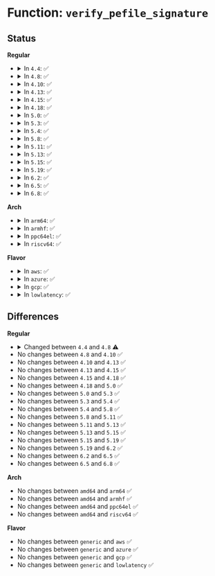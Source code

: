 # Function: <code>verify_pefile_signature</code>

## Status
<b>Regular</b>
<ul>
<li>
<details>
<summary>In <code>4.4</code>: ✅</summary>

```c
int verify_pefile_signature(const void *pebuf, unsigned int pelen, struct key *trusted_keyring, enum key_being_used_for usage, bool *_trusted);
```

**Collision:** Unique Global

**Inline:** No

**Transformation:** False

**Instances:**

```
In crypto/asymmetric_keys/verify_pefile.c (ffffffff813af9a0)
Location: crypto/asymmetric_keys/verify_pefile.c:420
Inline: False
Direct callers:
  - arch/x86/kernel/kexec-bzimage64.c:bzImage64_verify_sig
```
**Symbols:**

```
ffffffff813af9a0-ffffffff813aff94: verify_pefile_signature (STB_GLOBAL)
```
</details>
</li>
<li>
<details>
<summary>In <code>4.8</code>: ✅</summary>

```c
int verify_pefile_signature(const void *pebuf, unsigned int pelen, struct key *trusted_keys, enum key_being_used_for usage);
```

**Collision:** Unique Global

**Inline:** No

**Transformation:** False

**Instances:**

```
In crypto/asymmetric_keys/verify_pefile.c (ffffffff813f3060)
Location: crypto/asymmetric_keys/verify_pefile.c:419
Inline: False
Direct callers:
  - arch/x86/kernel/kexec-bzimage64.c:bzImage64_verify_sig
```
**Symbols:**

```
ffffffff813f3060-ffffffff813f3a3a: verify_pefile_signature (STB_GLOBAL)
```
</details>
</li>
<li>
<details>
<summary>In <code>4.10</code>: ✅</summary>

```c
int verify_pefile_signature(const void *pebuf, unsigned int pelen, struct key *trusted_keys, enum key_being_used_for usage);
```

**Collision:** Unique Global

**Inline:** No

**Transformation:** False

**Instances:**

```
In crypto/asymmetric_keys/verify_pefile.c (ffffffff8140c8d0)
Location: crypto/asymmetric_keys/verify_pefile.c:419
Inline: False
Direct callers:
  - arch/x86/kernel/kexec-bzimage64.c:bzImage64_verify_sig
```
**Symbols:**

```
ffffffff8140c8d0-ffffffff8140d2aa: verify_pefile_signature (STB_GLOBAL)
```
</details>
</li>
<li>
<details>
<summary>In <code>4.13</code>: ✅</summary>

```c
int verify_pefile_signature(const void *pebuf, unsigned int pelen, struct key *trusted_keys, enum key_being_used_for usage);
```

**Collision:** Unique Global

**Inline:** No

**Transformation:** False

**Instances:**

```
In crypto/asymmetric_keys/verify_pefile.c (ffffffff8141aa20)
Location: crypto/asymmetric_keys/verify_pefile.c:419
Inline: False
Direct callers:
  - arch/x86/kernel/kexec-bzimage64.c:bzImage64_verify_sig
```
**Symbols:**

```
ffffffff8141aa20-ffffffff8141af49: verify_pefile_signature (STB_GLOBAL)
```
</details>
</li>
<li>
<details>
<summary>In <code>4.15</code>: ✅</summary>

```c
int verify_pefile_signature(const void *pebuf, unsigned int pelen, struct key *trusted_keys, enum key_being_used_for usage);
```

**Collision:** Unique Global

**Inline:** No

**Transformation:** False

**Instances:**

```
In crypto/asymmetric_keys/verify_pefile.c (ffffffff81445180)
Location: crypto/asymmetric_keys/verify_pefile.c:419
Inline: False
Direct callers:
  - arch/x86/kernel/kexec-bzimage64.c:bzImage64_verify_sig
```
**Symbols:**

```
ffffffff81445180-ffffffff81445b7f: verify_pefile_signature (STB_GLOBAL)
```
</details>
</li>
<li>
<details>
<summary>In <code>4.18</code>: ✅</summary>

```c
int verify_pefile_signature(const void *pebuf, unsigned int pelen, struct key *trusted_keys, enum key_being_used_for usage);
```

**Collision:** Unique Global

**Inline:** No

**Transformation:** False

**Instances:**

```
In crypto/asymmetric_keys/verify_pefile.c (ffffffff814780b0)
Location: crypto/asymmetric_keys/verify_pefile.c:419
Inline: False
Direct callers:
  - arch/x86/kernel/kexec-bzimage64.c:bzImage64_verify_sig
```
**Symbols:**

```
ffffffff814780b0-ffffffff81478aae: verify_pefile_signature (STB_GLOBAL)
```
</details>
</li>
<li>
<details>
<summary>In <code>5.0</code>: ✅</summary>

```c
int verify_pefile_signature(const void *pebuf, unsigned int pelen, struct key *trusted_keys, enum key_being_used_for usage);
```

**Collision:** Unique Global

**Inline:** No

**Transformation:** False

**Instances:**

```
In crypto/asymmetric_keys/verify_pefile.c (ffffffff814962d0)
Location: crypto/asymmetric_keys/verify_pefile.c:419
Inline: False
Direct callers:
  - arch/x86/kernel/kexec-bzimage64.c:bzImage64_verify_sig
```
**Symbols:**

```
ffffffff814962d0-ffffffff81496ce3: verify_pefile_signature (STB_GLOBAL)
```
</details>
</li>
<li>
<details>
<summary>In <code>5.3</code>: ✅</summary>

```c
int verify_pefile_signature(const void *pebuf, unsigned int pelen, struct key *trusted_keys, enum key_being_used_for usage);
```

**Collision:** Unique Global

**Inline:** No

**Transformation:** False

**Instances:**

```
In crypto/asymmetric_keys/verify_pefile.c (ffffffff814c41c0)
Location: crypto/asymmetric_keys/verify_pefile.c:416
Inline: False
Direct callers:
  - arch/x86/kernel/kexec-bzimage64.c:bzImage64_verify_sig
  - arch/x86/kernel/kexec-bzimage64.c:bzImage64_verify_sig
```
**Symbols:**

```
ffffffff814c41c0-ffffffff814c46f9: verify_pefile_signature (STB_GLOBAL)
```
</details>
</li>
<li>
<details>
<summary>In <code>5.4</code>: ✅</summary>

```c
int verify_pefile_signature(const void *pebuf, unsigned int pelen, struct key *trusted_keys, enum key_being_used_for usage);
```

**Collision:** Unique Global

**Inline:** No

**Transformation:** False

**Instances:**

```
In crypto/asymmetric_keys/verify_pefile.c (ffffffff814dd0a0)
Location: crypto/asymmetric_keys/verify_pefile.c:416
Inline: False
Direct callers:
  - arch/x86/kernel/kexec-bzimage64.c:bzImage64_verify_sig
  - arch/x86/kernel/kexec-bzimage64.c:bzImage64_verify_sig
```
**Symbols:**

```
ffffffff814dd0a0-ffffffff814dd5d9: verify_pefile_signature (STB_GLOBAL)
```
</details>
</li>
<li>
<details>
<summary>In <code>5.8</code>: ✅</summary>

```c
int verify_pefile_signature(const void *pebuf, unsigned int pelen, struct key *trusted_keys, enum key_being_used_for usage);
```

**Collision:** Unique Global

**Inline:** No

**Transformation:** False

**Instances:**

```
In crypto/asymmetric_keys/verify_pefile.c (ffffffff8153ce70)
Location: crypto/asymmetric_keys/verify_pefile.c:416
Inline: False
Direct callers:
  - arch/x86/kernel/kexec-bzimage64.c:bzImage64_verify_sig
  - arch/x86/kernel/kexec-bzimage64.c:bzImage64_verify_sig
```
**Symbols:**

```
ffffffff8153ce70-ffffffff8153cf56: verify_pefile_signature (STB_GLOBAL)
```
</details>
</li>
<li>
<details>
<summary>In <code>5.11</code>: ✅</summary>

```c
int verify_pefile_signature(const void *pebuf, unsigned int pelen, struct key *trusted_keys, enum key_being_used_for usage);
```

**Collision:** Unique Global

**Inline:** No

**Transformation:** False

**Instances:**

```
In crypto/asymmetric_keys/verify_pefile.c (ffffffff815599d0)
Location: crypto/asymmetric_keys/verify_pefile.c:416
Inline: False
Direct callers:
  - arch/x86/kernel/kexec-bzimage64.c:bzImage64_verify_sig
  - arch/x86/kernel/kexec-bzimage64.c:bzImage64_verify_sig
```
**Symbols:**

```
ffffffff815599d0-ffffffff81559ab6: verify_pefile_signature (STB_GLOBAL)
```
</details>
</li>
<li>
<details>
<summary>In <code>5.13</code>: ✅</summary>

```c
int verify_pefile_signature(const void *pebuf, unsigned int pelen, struct key *trusted_keys, enum key_being_used_for usage);
```

**Collision:** Unique Global

**Inline:** No

**Transformation:** False

**Instances:**

```
In crypto/asymmetric_keys/verify_pefile.c (ffffffff815622e0)
Location: crypto/asymmetric_keys/verify_pefile.c:416
Inline: False
Direct callers:
  - arch/x86/kernel/kexec-bzimage64.c:bzImage64_verify_sig
  - arch/x86/kernel/kexec-bzimage64.c:bzImage64_verify_sig
```
**Symbols:**

```
ffffffff815622e0-ffffffff815623c6: verify_pefile_signature (STB_GLOBAL)
```
</details>
</li>
<li>
<details>
<summary>In <code>5.15</code>: ✅</summary>

```c
int verify_pefile_signature(const void *pebuf, unsigned int pelen, struct key *trusted_keys, enum key_being_used_for usage);
```

**Collision:** Unique Global

**Inline:** No

**Transformation:** False

**Instances:**

```
In crypto/asymmetric_keys/verify_pefile.c (ffffffff815c36e0)
Location: crypto/asymmetric_keys/verify_pefile.c:416
Inline: False
Direct callers:
  - arch/x86/kernel/kexec-bzimage64.c:bzImage64_verify_sig
  - arch/x86/kernel/kexec-bzimage64.c:bzImage64_verify_sig
```
**Symbols:**

```
ffffffff815c36e0-ffffffff815c37c3: verify_pefile_signature (STB_GLOBAL)
```
</details>
</li>
<li>
<details>
<summary>In <code>5.19</code>: ✅</summary>

```c
int verify_pefile_signature(const void *pebuf, unsigned int pelen, struct key *trusted_keys, enum key_being_used_for usage);
```

**Collision:** Unique Global

**Inline:** No

**Transformation:** False

**Instances:**

```
In crypto/asymmetric_keys/verify_pefile.c (ffffffff8166dcc0)
Location: crypto/asymmetric_keys/verify_pefile.c:416
Inline: False
Direct callers:
  - kernel/kexec_file.c:kexec_kernel_verify_pe_sig
  - kernel/kexec_file.c:kexec_kernel_verify_pe_sig
```
**Symbols:**

```
ffffffff8166dcc0-ffffffff8166ddb5: verify_pefile_signature (STB_GLOBAL)
```
</details>
</li>
<li>
<details>
<summary>In <code>6.2</code>: ✅</summary>

```c
int verify_pefile_signature(const void *pebuf, unsigned int pelen, struct key *trusted_keys, enum key_being_used_for usage);
```

**Collision:** Unique Global

**Inline:** No

**Transformation:** False

**Instances:**

```
In crypto/asymmetric_keys/verify_pefile.c (ffffffff81728dc0)
Location: crypto/asymmetric_keys/verify_pefile.c:416
Inline: False
Direct callers:
  - kernel/kexec_file.c:kexec_kernel_verify_pe_sig
  - kernel/kexec_file.c:kexec_kernel_verify_pe_sig
```
**Symbols:**

```
ffffffff81728dc0-ffffffff81728eb5: verify_pefile_signature (STB_GLOBAL)
```
</details>
</li>
<li>
<details>
<summary>In <code>6.5</code>: ✅</summary>

```c
int verify_pefile_signature(const void *pebuf, unsigned int pelen, struct key *trusted_keys, enum key_being_used_for usage);
```

**Collision:** Unique Global

**Inline:** No

**Transformation:** False

**Instances:**

```
In crypto/asymmetric_keys/verify_pefile.c (ffffffff81765110)
Location: crypto/asymmetric_keys/verify_pefile.c:420
Inline: False
Direct callers:
  - kernel/kexec_file.c:kexec_kernel_verify_pe_sig
  - kernel/kexec_file.c:kexec_kernel_verify_pe_sig
```
**Symbols:**

```
ffffffff81765110-ffffffff81765205: verify_pefile_signature (STB_GLOBAL)
```
</details>
</li>
<li>
<details>
<summary>In <code>6.8</code>: ✅</summary>

```c
int verify_pefile_signature(const void *pebuf, unsigned int pelen, struct key *trusted_keys, enum key_being_used_for usage);
```

**Collision:** Unique Global

**Inline:** No

**Transformation:** False

**Instances:**

```
In crypto/asymmetric_keys/verify_pefile.c (ffffffff817a6d30)
Location: crypto/asymmetric_keys/verify_pefile.c:420
Inline: False
Direct callers:
  - kernel/kexec_file.c:kexec_kernel_verify_pe_sig
  - kernel/kexec_file.c:kexec_kernel_verify_pe_sig
```
**Symbols:**

```
ffffffff817a6d30-ffffffff817a6e25: verify_pefile_signature (STB_GLOBAL)
```
</details>
</li>
</ul>
<b>Arch</b>
<ul>
<li>
<details>
<summary>In <code>arm64</code>: ✅</summary>

```c
int verify_pefile_signature(const void *pebuf, unsigned int pelen, struct key *trusted_keys, enum key_being_used_for usage);
```

**Collision:** Unique Global

**Inline:** No

**Transformation:** False

**Instances:**

```
In crypto/asymmetric_keys/verify_pefile.c (ffff8000105d9620)
Location: crypto/asymmetric_keys/verify_pefile.c:416
Inline: False
```
**Symbols:**

```
ffff8000105d9620-ffff8000105d9b58: verify_pefile_signature (STB_GLOBAL)
```
</details>
</li>
<li>
<details>
<summary>In <code>armhf</code>: ✅</summary>

```c
int verify_pefile_signature(const void *pebuf, unsigned int pelen, struct key *trusted_keys, enum key_being_used_for usage);
```

**Collision:** Unique Global

**Inline:** No

**Transformation:** False

**Instances:**

```
In crypto/asymmetric_keys/verify_pefile.c (c0786954)
Location: crypto/asymmetric_keys/verify_pefile.c:416
Inline: False
```
**Symbols:**

```
c0786954-c07870a0: verify_pefile_signature (STB_GLOBAL)
```
</details>
</li>
<li>
<details>
<summary>In <code>ppc64el</code>: ✅</summary>

```c
int verify_pefile_signature(const void *pebuf, unsigned int pelen, struct key *trusted_keys, enum key_being_used_for usage);
```

**Collision:** Unique Global

**Inline:** No

**Transformation:** False

**Instances:**

```
In crypto/asymmetric_keys/verify_pefile.c (c0000000007696e0)
Location: crypto/asymmetric_keys/verify_pefile.c:416
Inline: False
```
**Symbols:**

```
c0000000007696e0-c000000000769d88: verify_pefile_signature (STB_GLOBAL)
```
</details>
</li>
<li>
<details>
<summary>In <code>riscv64</code>: ✅</summary>

```c
int verify_pefile_signature(const void *pebuf, unsigned int pelen, struct key *trusted_keys, enum key_being_used_for usage);
```

**Collision:** Unique Global

**Inline:** No

**Transformation:** False

**Instances:**

```
In crypto/asymmetric_keys/verify_pefile.c (ffffffe00041ccb0)
Location: crypto/asymmetric_keys/verify_pefile.c:416
Inline: False
```
**Symbols:**

```
ffffffe00041ccb0-ffffffe00041d590: verify_pefile_signature (STB_GLOBAL)
```
</details>
</li>
</ul>
<b>Flavor</b>
<ul>
<li>
<details>
<summary>In <code>aws</code>: ✅</summary>

```c
int verify_pefile_signature(const void *pebuf, unsigned int pelen, struct key *trusted_keys, enum key_being_used_for usage);
```

**Collision:** Unique Global

**Inline:** No

**Transformation:** False

**Instances:**

```
In crypto/asymmetric_keys/verify_pefile.c (ffffffff814d5680)
Location: crypto/asymmetric_keys/verify_pefile.c:416
Inline: False
Direct callers:
  - arch/x86/kernel/kexec-bzimage64.c:bzImage64_verify_sig
  - arch/x86/kernel/kexec-bzimage64.c:bzImage64_verify_sig
```
**Symbols:**

```
ffffffff814d5680-ffffffff814d5bb9: verify_pefile_signature (STB_GLOBAL)
```
</details>
</li>
<li>
<details>
<summary>In <code>azure</code>: ✅</summary>

```c
int verify_pefile_signature(const void *pebuf, unsigned int pelen, struct key *trusted_keys, enum key_being_used_for usage);
```

**Collision:** Unique Global

**Inline:** No

**Transformation:** False

**Instances:**

```
In crypto/asymmetric_keys/verify_pefile.c (ffffffff814c60a0)
Location: crypto/asymmetric_keys/verify_pefile.c:416
Inline: False
Direct callers:
  - arch/x86/kernel/kexec-bzimage64.c:bzImage64_verify_sig
  - arch/x86/kernel/kexec-bzimage64.c:bzImage64_verify_sig
```
**Symbols:**

```
ffffffff814c60a0-ffffffff814c65d9: verify_pefile_signature (STB_GLOBAL)
```
</details>
</li>
<li>
<details>
<summary>In <code>gcp</code>: ✅</summary>

```c
int verify_pefile_signature(const void *pebuf, unsigned int pelen, struct key *trusted_keys, enum key_being_used_for usage);
```

**Collision:** Unique Global

**Inline:** No

**Transformation:** False

**Instances:**

```
In crypto/asymmetric_keys/verify_pefile.c (ffffffff814d1710)
Location: crypto/asymmetric_keys/verify_pefile.c:416
Inline: False
```
**Symbols:**

```
ffffffff814d1710-ffffffff814d1c49: verify_pefile_signature (STB_GLOBAL)
```
</details>
</li>
<li>
<details>
<summary>In <code>lowlatency</code>: ✅</summary>

```c
int verify_pefile_signature(const void *pebuf, unsigned int pelen, struct key *trusted_keys, enum key_being_used_for usage);
```

**Collision:** Unique Global

**Inline:** No

**Transformation:** False

**Instances:**

```
In crypto/asymmetric_keys/verify_pefile.c (ffffffff814ea1c0)
Location: crypto/asymmetric_keys/verify_pefile.c:416
Inline: False
Direct callers:
  - arch/x86/kernel/kexec-bzimage64.c:bzImage64_verify_sig
  - arch/x86/kernel/kexec-bzimage64.c:bzImage64_verify_sig
```
**Symbols:**

```
ffffffff814ea1c0-ffffffff814ea6f9: verify_pefile_signature (STB_GLOBAL)
```
</details>
</li>
</ul>

## Differences
<b>Regular</b>
<ul>
<li>
<details>
<summary>Changed between <code>4.4</code> and <code>4.8</code> ⚠️</summary>
<ul>
<li>
<b>Param added. </b>
<code>struct key *trusted_keys</code>
</li>
<li>
<b>Param removed. </b>
<code>struct key *trusted_keyring</code>
</li>
<li>
<b>Param removed. </b>
<code>bool *_trusted</code>
</li>
</ul>
</details>
</li>
<li>
No changes between <code>4.8</code> and <code>4.10</code> ✅
</li>
<li>
No changes between <code>4.10</code> and <code>4.13</code> ✅
</li>
<li>
No changes between <code>4.13</code> and <code>4.15</code> ✅
</li>
<li>
No changes between <code>4.15</code> and <code>4.18</code> ✅
</li>
<li>
No changes between <code>4.18</code> and <code>5.0</code> ✅
</li>
<li>
No changes between <code>5.0</code> and <code>5.3</code> ✅
</li>
<li>
No changes between <code>5.3</code> and <code>5.4</code> ✅
</li>
<li>
No changes between <code>5.4</code> and <code>5.8</code> ✅
</li>
<li>
No changes between <code>5.8</code> and <code>5.11</code> ✅
</li>
<li>
No changes between <code>5.11</code> and <code>5.13</code> ✅
</li>
<li>
No changes between <code>5.13</code> and <code>5.15</code> ✅
</li>
<li>
No changes between <code>5.15</code> and <code>5.19</code> ✅
</li>
<li>
No changes between <code>5.19</code> and <code>6.2</code> ✅
</li>
<li>
No changes between <code>6.2</code> and <code>6.5</code> ✅
</li>
<li>
No changes between <code>6.5</code> and <code>6.8</code> ✅
</li>
</ul>
<b>Arch</b>
<ul>
<li>
No changes between <code>amd64</code> and <code>arm64</code> ✅
</li>
<li>
No changes between <code>amd64</code> and <code>armhf</code> ✅
</li>
<li>
No changes between <code>amd64</code> and <code>ppc64el</code> ✅
</li>
<li>
No changes between <code>amd64</code> and <code>riscv64</code> ✅
</li>
</ul>
<b>Flavor</b>
<ul>
<li>
No changes between <code>generic</code> and <code>aws</code> ✅
</li>
<li>
No changes between <code>generic</code> and <code>azure</code> ✅
</li>
<li>
No changes between <code>generic</code> and <code>gcp</code> ✅
</li>
<li>
No changes between <code>generic</code> and <code>lowlatency</code> ✅
</li>
</ul>

